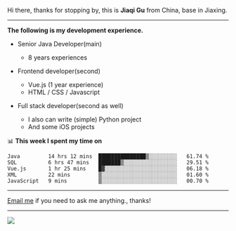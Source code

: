 Hi there, thanks for stopping by, this is **Jiaqi Gu** from China, base in Jiaxing.

---

**The following is my development experience.**

- Senior Java Developer(main)
  - 8 years experiences

- Frontend developer(second)
  - Vue.js (1 year experience)
  - HTML / CSS / Javascript
  
- Full stack developer(second as well)
  - I also can write (simple) Python project
  - And some iOS projects

📊 **This week I spent my time on**
<!--START_SECTION:waka-->
```text
Java         14 hrs 12 mins  ███████████████▒░░░░░░░░░   61.74 % 
SQL          6 hrs 47 mins   ███████▒░░░░░░░░░░░░░░░░░   29.51 % 
Vue.js       1 hr 25 mins    █▓░░░░░░░░░░░░░░░░░░░░░░░   06.18 % 
XML          22 mins         ▒░░░░░░░░░░░░░░░░░░░░░░░░   01.60 % 
JavaScript   9 mins          ▒░░░░░░░░░░░░░░░░░░░░░░░░   00.70 % 
```
<!--END_SECTION:waka-->

---

[Email me](mailto:droidqw@gmail.com?subject=Hiring_from_GitHub) if you need to ask me anything., thanks!

---

![]( https://visitor-badge.glitch.me/badge?page_id=githubgujiaqi)
